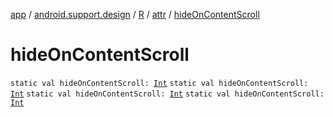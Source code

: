 [app](../../../index.md) / [android.support.design](../../index.md) / [R](../index.md) / [attr](index.md) / [hideOnContentScroll](.)

# hideOnContentScroll

`static val hideOnContentScroll: `[`Int`](https://kotlinlang.org/api/latest/jvm/stdlib/kotlin/-int/index.html)
`static val hideOnContentScroll: `[`Int`](https://kotlinlang.org/api/latest/jvm/stdlib/kotlin/-int/index.html)
`static val hideOnContentScroll: `[`Int`](https://kotlinlang.org/api/latest/jvm/stdlib/kotlin/-int/index.html)
`static val hideOnContentScroll: `[`Int`](https://kotlinlang.org/api/latest/jvm/stdlib/kotlin/-int/index.html)